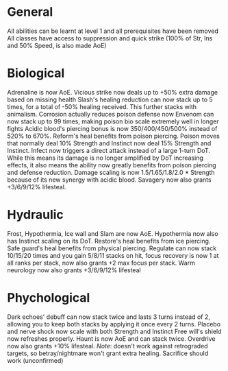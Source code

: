 # General
All abilities can be learnt at level 1 and all prerequisites have been removed
All classes have access to suppression and quick strike (100% of Str, Ins and 50% Speed, is also made AoE)

# Biological
Adrenaline is now AoE.
Vicious strike now deals up to +50% extra damage based on missing health
Slash's healing reduction can now stack up to 5 times, for a total of -50% healing received. This further stacks with animalism.
Corrosion actually reduces poison defense now
Envenom can now stack up to 99 times, making poison bio scale extremely well in longer fights
Acidic blood's piercing bonus is now 350/400/450/500% instead of 520% to 670%.
Reform's heal benefits from poison piercing.
Poison moves that normally deal 10% Strength and Instinct now deal 15% Strength and Instinct.
Infect now triggers a direct attack instead of a large 1-turn DoT. While this means its damage is no longer amplified by DoT increasing effects, it also means the ability now greatly benefits from poison piercing and defense reduction. Damage scaling is now 1.5/1.65/1.8/2.0 * Strength because of its new synergy with acidic blood.
Savagery now also grants +3/6/9/12% lifesteal. 

# Hydraulic
Frost, Hypothermia, Ice wall and Slam are now AoE.
Hypothermia now also has Instinct scaling on its DoT.
Restore's heal benefits from ice piercing. Safe guard's heal benefits from physical piercing.
Regulate can now stack 10/15/20 times and you gain 5/8/11 stacks on hit, focus recovery is now 1 at all ranks per stack, now also grants +2 max focus per stack.
Warm neurology now also grants +3/6/9/12% lifesteal

# Phychological
Dark echoes' debuff can now stack twice and lasts 3 turns instead of 2, allowing you to keep both stacks by applying it once every 2 turns.
Placebo and nerve shock now scale with both Strength and Instinct
Free will's shield now refreshes properly.
Haunt is now AoE and can stack twice.
Overdrive now also grants +10% lifesteal. *Note*: doesn't work against retrograded targets, so betray/nightmare won't grant extra healing. Sacrifice should work (unconfirmed)